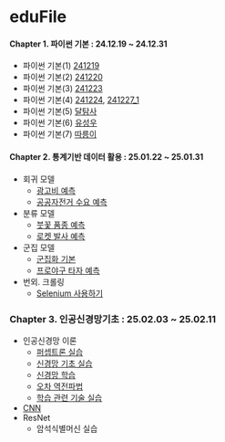 # eduFile

#### Chapter 1. 파이썬 기본 : 24.12.19 ~ 24.12.31
- 파이썬 기본(1)  [241219](https://github.com/yyyyy657483/eduFile/blob/main/ch1/241219.ipynb)
- 파이썬 기본(2)  [241220](https://github.com/yyyyy657483/eduFile/blob/main/ch1/241220.ipynb)
- 파이썬 기본(3)  [241223](https://github.com/yyyyy657483/eduFile/blob/main/ch1/241223.ipynb)
- 파이썬 기본(4)  [241224](https://github.com/yyyyy657483/eduFile/blob/main/ch1/241224.ipynb), [241227_1](https://github.com/yyyyy657483/eduFile/blob/main/ch1/241227_1.ipynb)
- 파이썬 기본(5) [달탐사](https://github.com/yyyyy657483/eduFile/blob/main/ch1/241227_2.ipynb)
- 파이썬 기본(6) [유성우](https://github.com/yyyyy657483/eduFile/blob/main/ch1/241230.ipynb)
- 파이썬 기본(7) [따릉이](https://github.com/yyyyy657483/eduFile/blob/main/ch1/241231.ipynb)

#### Chapter 2. 통계기반 데이터 활용 : 25.01.22 ~ 25.01.31
- 회귀 모델
  + [광고비 예측](https://github.com/yyyyy657483/eduFile/blob/main/ch2/250122.ipynb)
  + [공공자전거 수요 예측](https://github.com/yyyyy657483/eduFile/blob/main/ch2/250123_1.ipynb)
- 분류 모델
  + [붓꽃 품종 예측](https://github.com/yyyyy657483/eduFile/blob/main/ch2/250123_2.ipynb)
  + [로켓 발사 예측](https://github.com/yyyyy657483/eduFile/blob/main/ch2/250124_1.ipynb)
- 군집 모델
  + [군집화 기본](https://github.com/yyyyy657483/eduFile/blob/main/ch2/250124_2.ipynb)
  + [프로야구 타자 예측](https://github.com/yyyyy657483/eduFile/blob/main/ch2/250124_3.ipynb)
- 번외. 크롤링 
  + [Selenium 사용하기](https://github.com/yyyyy657483/eduFile/blob/main/ch2/250131.ipynb)

### Chapter 3. 인공신경망기초 : 25.02.03 ~ 25.02.11
- 인공신경망 이론
  + [퍼셉트론 실습](https://github.com/yyyyy657483/eduFile/tree/main/ch3/ch01)
  + [신경망 기초 실습](https://github.com/yyyyy657483/eduFile/tree/main/ch3/ch02)
  + [신경망 학습](https://github.com/yyyyy657483/eduFile/tree/main/ch3/ch03)
  + [오차 역전파법](https://github.com/yyyyy657483/eduFile/tree/main/ch3/ch04)
  + [학습 관련 기술 실습](https://github.com/yyyyy657483/eduFile/tree/main/ch3/ch05)
- [CNN](https://github.com/yyyyy657483/eduFile/tree/main/ch3/ch06)
- ResNet
  + 암석식별머신 실습

